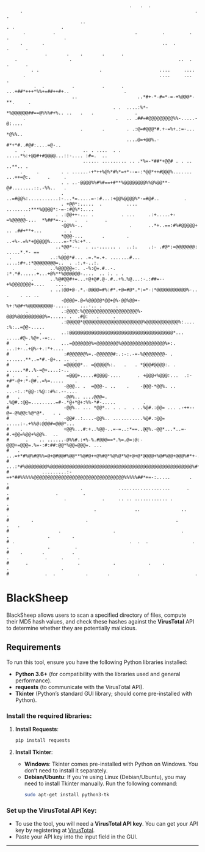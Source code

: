 ```plaintext
                                             .   .  .                                               
     .                                                               .                .             
                           ..                                          . .                 .        
      .          .                             .         .         .       .                    .   
     .       .                                           ..  .        .      .                       
              .       .    .       .      .                                                         
   .                   .                                       ..  .        .      .                
         . .                      .                     ....     ....                               
      .                                                 ....     ...   .                             
          .  .          .          .      .      ...+##*+++*%%+=##++#+..                    .       
                        ..                      ..*#+-*-#=*-=-+%@@@*-**.     .                       
                                       . .  ....:%*-*%@@@@@@##==@%%%#+%.. ..   .   .               .
      .                                 .   .. .##=#@@@@@@@@@%%-.....-@:....                    
                           .       .        . .:@=#@@@*#.+-=%+.:=-... *@%%..                        
                                            ....@=+@@%.-#*+*#..#@#:....=@-..                        
   .  .                     .. . ....  . . .....*%:+@@#+#@@@@...::-.... :#=.  ..                    
                            ...... ......... .. .*%=-*##*+@@# . . ..    ..**.. .                    
     .     .        . . ......-+*++%@%*#%*=+*--=-:*@@*++#@@@%....... ...++=@:.      .     .         
                    . . ..-@@@@%%#%#==+#**%@@@@@@@@%%@%@@**-@#........::.-%%..   .               
                    . ..=#@@%:...........:-...*=.....=-:#...:+@@%@@@@%*-=#@#..         .            
                    . +@@*:.....  .         ....    ........:***%@@@@*:-=-:#@%*:....                
      .           . .:@@++-... .          . ...     .:+.....+-=%@@@@@-...  *%##*=-..   .   .      . 
                    -@@%%-..                 .      ..*+..==:#%#@@@@@+ .. .##+**+...        . .     
                    *@@@-...       .        .        ..+%-.=%*+@@@@@%.....=-*:%:+*..                
                  ..*@@*--.  . ..-...... .  ..:.    .:- .#@*:=@@@@@@@: .....*.*- ==         .       
 .              ..:%@@@*#... .=.*=.+. .......#... ....:#+.:*@@@@@@@@=..  . .:.+-..:.                
  .       .     ..%@@@@@=:. .-%:@=.#..-. :*.*#......+...+@%**%@@@@@@-....  .. :. . .                
         .      ..%@#@@#+=...+@+@#.@-.#..+%.%@...:-.:##=--+%@@@@@@@+....    ....                    
                . ..:@@+@-.*.-@@@@=#%:#*.+@=#@*.*:=*-:*@@@@@@@@@@@%-.. .    . .. ..                  
                    -@@@@+.@=%@@@@@*@@+@%-@@%@@+-%+:%@#+%@@@@@@@@@-.....    ...-.. .     .          
       .            .:@@@@:%@@@@@@@@@@@@@@@@@@@@%-@@@%@@@@@@@@@@%=...... .  .#@:   .     .          
                    .:@@@@@*@@@@@@@@@@@@@@@@@@@@@@%@@@@@@@@@@@@%:.... :%:..=@@-.....                
            .       ..:@@@@@@@@@@@@@@@@@@@@@@@@@@@@@@@@@@@@@@*... .....#@-.%@+.-=:..                
#      .            ...=@@@@@@@%+@@@@@@@@%@@@@@@@@@@@@@@@@%+:.  ...:+-..+@%-+.:*+....                
#                    :#@@@@@@%=.-@@@@@@#:.:-:.-=-%@@@@@@@@- . .......**..=*#.-@+.. ..  .              
#                    =@@@@@*.. =@@@@@%:.   .   . *@@@#@@@@:. .  ......*#..%-=@+....:-..               
# .    .   .          =@@@+.....#@@@@-....      . +@@@+%@@@:...  .:-+#*-@+:*-@#..=%=.....    .        
#                    -@@@.. .  =@@@-. ..    .    -@@@-*@@%. .. ...-:.:*@@-:%@::#%:.--....            
#   .                -@@%.. ....@@@=.            .%@#.:@@=.........=#-.*@+*@+:%%-*#-.....          . 
#                    -@@%.. ... *@@*.. . . .  . ..%@#.:@@= ... .-++--@=-@%@@:%@*@*.   . .            
#             .      -@@#..:....-@@%.. ...........%@#.:@@= .....:-.+%%@:@@@#=@@@*...                   
#    .               +@@%...#:+..%@@-..=-=..:*==..@@%.-@@*...*..=-#.+@@=%@@+%@@%.  ..                
#      .    .. ......-@%%#.:+%-%.#@@@==*.%=.@=:@:-@@@+=@@@=.%=-:#:##:@@*%@@=@@@=. ...                
#   .         ...=+*#%@%#@%%=@+@#@@#%@@**%@#@++@%#@*%@%@*%@+@+@*@@@@+%@#%@@+@@@%#*+-.                
#            ...:*#%@@@@@@@@%@@@@@@@@@@@@@@@@@@@@@@@@@@@@@@@@@@@@@@@@@@@@@@@@@@@@%#*:                
#            .........:-=+*##%%%%%@@@@@@@@@@@@@@@@@@@@@@@@@@@@@@@@@%%%%%##*+=-:.....       .    .    
#                          .             ...................      .     .                 .         .
#                    .             .     .. .. ............ .                                 .      
#                               .              ..               ..                       .           
#        .                   .                                .                      .   .           
#                  .                   .                        .           .              .        .
# .                                          .  .  .                .  .              .         .    
#    .       .          .                                                 .             .     .     .
#      .                  .            .            .    .                 .                   .     
#             .  .           .       .          .                    .  
```




# **BlackSheep**

BlackSheep allows users to scan a specified directory of files, compute their MD5 hash values, and check these hashes against the **VirusTotal** API to determine whether they are potentially malicious.

## **Requirements**

To run this tool, ensure you have the following Python libraries installed:

- **Python 3.6+** (for compatibility with the libraries used and general performance).
- **requests** (to communicate with the VirusTotal API).
- **Tkinter** (Python’s standard GUI library; should come pre-installed with Python).

### Install the required libraries:

1. **Install Requests**:
   ```bash
   pip install requests
   ```

2. **Install Tkinter**:
   - **Windows**: Tkinter comes pre-installed with Python on Windows. You don’t need to install it separately.
   - **Debian/Ubuntu**:
     If you're using Linux (Debian/Ubuntu), you may need to install Tkinter manually. Run the following command:
     ```bash
     sudo apt-get install python3-tk
     ```

### Set up the **VirusTotal API Key**:
- To use the tool, you will need a **VirusTotal API key**. You can get your API key by registering at [VirusTotal](https://www.virustotal.com/).
- Paste your API key into the input field in the GUI.

---

